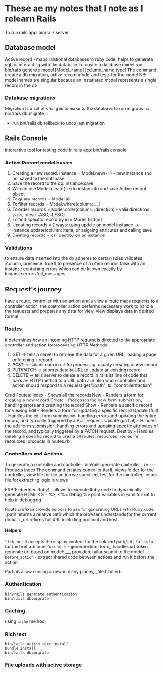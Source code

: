 # These ae my notes that I note as I relearn Rails
To run rails app:
    bin/rails server

## Database model
Active record - maps ralational databases to ruby code, helps to generate sql for interacting with the database
To create a database model run:
    bin/rails generate model [Model_name] [column_name:type]
The command create a db migration, active record model and tests for the model
NB: model names are singular because an instatiated model represents a single record in the db

### Database migrations
Migration is a set of changes to make to the database
to run migrations:
    bin/rails db:migrate
* run bin/rails db:rollback to undo last migration

## Rails Console
interactive tool for testing code in rails app:
    bin/rails console

### Active Record model basics
1. Creating a new record: instance = Model.new(-:-) - new instance and not saved to the database
2. Save the record to the db: instance.save
3. We can use Model.create(-:-) to instantiate and save Active record object
4. To query records = Model.all
5. To filter records = Model.where(column:___)
6. To order records = Model.order(column: :direction) - valid directions: [:asc, :desc, :ASC, :DESC]
7. To find specific record by id = Model.find(id)
8. Updating records = 2 ways: using update on model instance -> instance.update(column: item), or asigning attributes and calling save
9. Deleting records = call destroy on an instance

### Validations 
to ensure data inserted into the db adheres to certain rules
    validates :column, presence: true # to presence of an item
returns false with an instance containing errors which can be known exactly by instance.errors.full_messages

## Request's journey
have a route, controller with an action and a view
a route maps requests to a controller action, the controller action performs necessary work to handle the requests and prepares any data for view, view displays data in desired format

### Routes
it determines how an incoming HTTP request is directed to the appropriate controller and action forprocessing
HTTP Methods:
1. GET -> tells a server to retrieve the data for a given URL, loading a page or fetching a record
2. POST -> submit data to url for processing,  usually creating a new record
3. PUT/PATCH -> submits data to URL to update an existing record
4. DELETE -> tells server to delete a record
in rails its line of code that pairs an HTTP method to a URL path and also whch controller and action should respond to a request
    get "/path", to: "controller#action"

Crud Routes:
    Index - Shows all the records
    New - Renders a form for creating a new record
    Create - Processes the new form submission, handling errors and creating the record
    Show - Renders a specific record for viewing
    Edit - Renders a form for updating a specific record
    Update (full) - Handles the edit form submission, handling errors and updating the entire record, and typically triggered by a PUT request.
    Update (partial) - Handles the edit form submission, handling errors and updating specific attributes of the record, and typically triggered by a PATCH request.
    Destroy - Handles deleting a specific record
to create all routes: resources :routes i'e resources :products in routes.rb

### Controllers and Actions
To generate a controller and controller:
    bin/rails generate controller <Name> <Action>, i.e --- Products index
The command creates controller itself, views folder for the controller, view file for the action we specified, test for the controller, helper  file for extracting logic in views

ERB(Embedded Ruby) - allows to execute Ruby code to dynamically generate HTML
    <%= %>, <%= debug %> print variables in yaml format to help in debugging

Route prefixes provide helpers to use for generating URLs with Ruby code
<prefix>_path returns a relative path which the browser understands for the current domain
<prefix>_url returns full  URL inlcluding protocol and host

#### Helpers
`link_to` - it accepts the display content for the link and path/URL to link to for the href attribute
`form_with` - generate html form,, handle csrf token, generate url based on model: ___ provided, tailor submit to the model
`before_action` - extract shared code between actions and run it before the action

Partials allow reusing a view in many places, _file.html.erb

### Authentication
    bin/rails generate authentication
    bin/rails db:migrate

### Caching
using `cache` method

### Rich text
    bin/rails action_text:install
    bundle install
    bin/rails db:migrate
### File uploads with active storage
